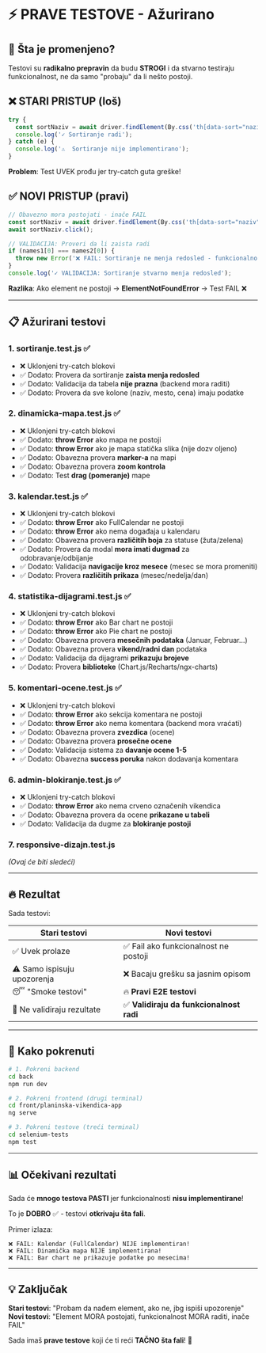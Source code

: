 # ⚡ PRAVE TESTOVE - Ažurirano

## 🎯 Šta je promenjeno?

Testovi su **radikalno prepravin** da budu **STROGI** i da stvarno testiraju funkcionalnost, ne da samo "probaju" da li nešto postoji.

## ❌ STARI PRISTUP (loš)

```javascript
try {
  const sortNaziv = await driver.findElement(By.css('th[data-sort="naziv"]'));
  console.log('✓ Sortiranje radi');
} catch (e) {
  console.log('⚠️  Sortiranje nije implementirano');
}
```

**Problem**: Test UVEK prođu jer try-catch guta greške!

## ✅ NOVI PRISTUP (pravi)

```javascript
// Obavezno mora postojati - inače FAIL
const sortNaziv = await driver.findElement(By.css('th[data-sort="naziv"]'));
await sortNaziv.click();

// VALIDACIJA: Proveri da li zaista radi
if (names1[0] === names2[0]) {
  throw new Error('❌ FAIL: Sortiranje ne menja redosled - funkcionalnost ne radi!');
}
console.log('✓ VALIDACIJA: Sortiranje stvarno menja redosled');
```

**Razlika**: Ako element ne postoji → **ElementNotFoundError** → Test FAIL ❌

---

## 📋 Ažurirani testovi

### 1. **sortiranje.test.js** ✅
- ❌ Uklonjeni try-catch blokovi
- ✅ Dodato: Provera da sortiranje **zaista menja redosled**
- ✅ Dodato: Validacija da tabela **nije prazna** (backend mora raditi)
- ✅ Dodato: Provera da sve kolone (naziv, mesto, cena) imaju podatke

### 2. **dinamicka-mapa.test.js** ✅
- ❌ Uklonjeni try-catch blokovi
- ✅ Dodato: **throw Error** ako mapa ne postoji
- ✅ Dodato: **throw Error** ako je mapa statička slika (nije dozv oljeno)
- ✅ Dodato: Obavezna provera **marker-a** na mapi
- ✅ Dodato: Obavezna provera **zoom kontrola**
- ✅ Dodato: Test **drag (pomeranje)** mape

### 3. **kalendar.test.js** ✅
- ❌ Uklonjeni try-catch blokovi
- ✅ Dodato: **throw Error** ako FullCalendar ne postoji
- ✅ Dodato: **throw Error** ako nema događaja u kalendaru
- ✅ Dodato: Obavezna provera **različitih boja** za statuse (žuta/zelena)
- ✅ Dodato: Provera da modal **mora imati dugmad** za odobravanje/odbijanje
- ✅ Dodato: Validacija **navigacije kroz mesece** (mesec se mora promeniti)
- ✅ Dodato: Provera **različitih prikaza** (mesec/nedelja/dan)

### 4. **statistika-dijagrami.test.js** ✅
- ❌ Uklonjeni try-catch blokovi
- ✅ Dodato: **throw Error** ako Bar chart ne postoji
- ✅ Dodato: **throw Error** ako Pie chart ne postoji
- ✅ Dodato: Obavezna provera **mesečnih podataka** (Januar, Februar...)
- ✅ Dodato: Obavezna provera **vikend/radni dan** podataka
- ✅ Dodato: Validacija da dijagrami **prikazuju brojeve**
- ✅ Dodato: Provera **biblioteke** (Chart.js/Recharts/ngx-charts)

### 5. **komentari-ocene.test.js** ✅
- ❌ Uklonjeni try-catch blokovi
- ✅ Dodato: **throw Error** ako sekcija komentara ne postoji
- ✅ Dodato: **throw Error** ako nema komentara (backend mora vraćati)
- ✅ Dodato: Obavezna provera **zvezdica** (ocene)
- ✅ Dodato: Obavezna provera **prosečne ocene**
- ✅ Dodato: Validacija sistema za **davanje ocene 1-5**
- ✅ Dodato: Obavezna **success poruka** nakon dodavanja komentara

### 6. **admin-blokiranje.test.js** ✅
- ❌ Uklonjeni try-catch blokovi
- ✅ Dodato: **throw Error** ako nema crveno označenih vikendica
- ✅ Dodato: Obavezna provera da ocene **prikazane u tabeli**
- ✅ Dodato: Validacija da dugme za **blokiranje postoji**

### 7. **responsive-dizajn.test.js** 
*(Ovaj će biti sledeći)*

---

## 🔥 Rezultat

Sada testovi:

| Stari testovi | Novi testovi |
|--------------|-------------|
| ✅ Uvek prolaze | ✅ Fail ako funkcionalnost ne postoji |
| ⚠️  Samo ispisuju upozorenja | ❌ Bacaju grešku sa jasnim opisom |
| 😴 "Smoke testovi" | 🔥 **Pravi E2E testovi** |
| 🤷 Ne validiraju rezultate | ✅ **Validiraju da funkcionalnost radi** |

---

## 🚀 Kako pokrenuti

```bash
# 1. Pokreni backend
cd back
npm run dev

# 2. Pokreni frontend (drugi terminal)
cd front/planinska-vikendica-app
ng serve

# 3. Pokreni testove (treći terminal)
cd selenium-tests
npm test
```

---

## 📊 Očekivani rezultati

Sada će **mnogo testova PASTI** jer funkcionalnosti **nisu implementirane**!

To je **DOBRO** ✅ - testovi **otkrivaju šta fali**.

Primer izlaza:
```
❌ FAIL: Kalendar (FullCalendar) NIJE implementiran!
❌ FAIL: Dinamička mapa NIJE implementirana!
❌ FAIL: Bar chart ne prikazuje podatke po mesecima!
```

---

## 💡 Zaključak

**Stari testovi**: "Probam da nađem element, ako ne, jbg ispiši upozorenje"
**Novi testovi**: "Element MORA postojati, funkcionalnost MORA raditi, inače FAIL"

Sada imaš **prave testove** koji će ti reći **TAČNO šta fali**! 🎯
